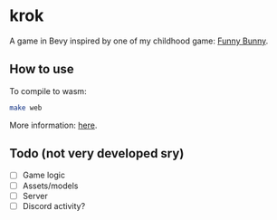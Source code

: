 # krok

A game in Bevy inspired by one of my childhood game: [Funny Bunny](https://www.ravensburger.co.uk/en-GB/products/games/children-games/funny-bunny-21558).

## How to use

To compile to wasm:

```bash
make web
```

More information: [here](https://github.com/bevyengine/bevy/tree/latest/examples#wasm).

## Todo (not very developed sry)

- [ ] Game logic
- [ ] Assets/models
- [ ] Server
- [ ] Discord activity?
